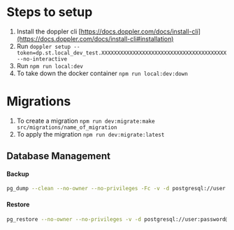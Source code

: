 # Steps to setup

1. Install the doppler cli [https://docs.doppler.com/docs/install-cli](https://docs.doppler.com/docs/install-cli#installation)
2. Run `doppler setup --token=dp.st.local_dev_test.XXXXXXXXXXXXXXXXXXXXXXXXXXXXXXXXXXXXXXXX --no-interactive`
3. Run `npm run local:dev`
4. To take down the docker container `npm run local:dev:down`


# Migrations

1. To create a migration `npm run dev:migrate:make src/migrations/name_of_migration`
2. To apply the migration `npm run dev:migrate:latest`

## Database Management

#### Backup
```bash
pg_dump --clean --no-owner --no-privileges -Fc -v -d postgresql://user:password@host:port/databaseName -f file.dump
```

#### Restore
```bash
pg_restore --no-owner --no-privileges -v -d postgresql://user:password@host:port/databaseName backups/december.dump
```

